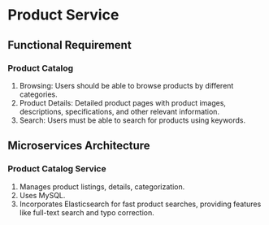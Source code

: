 # Product Service

## Functional Requirement
### Product Catalog
1. Browsing: Users should be able to browse products by different categories.
2. Product Details: Detailed product pages with product images, descriptions, specifications, and other relevant information.
3. Search: Users must be able to search for products using keywords.


## Microservices Architecture
### Product Catalog Service
1. Manages product listings, details, categorization.
2. Uses MySQL.
3. Incorporates Elasticsearch for fast product searches, providing features like full-text search and typo correction.

